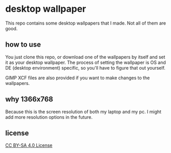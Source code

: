
# desktop wallpaper

This repo contains some desktop wallpapers that I made. Not all of them are good.

## how to use

You just clone this repo, or download one of the wallpapers by itself and set it as your desktop wallpaper. The process of setting the wallpaper is OS and DE (desktop environment) specific, so you'll have to figure that out yourself.

GIMP XCF files are also provided if you want to make changes to the wallpapers.

## why 1366x768

Because this is the screen resolution of both my laptop and my pc. I might add more resolution options in the future.

## license

[CC BY-SA 4.0 License](http://creativecommons.org/licenses/by-sa/4.0/?ref=chooser-v1)

